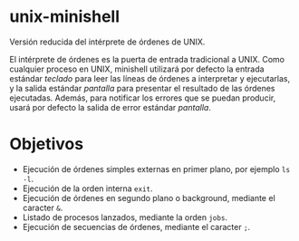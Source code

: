 # unix-minishell
Versión reducida del intérprete de órdenes de UNIX.


El intérprete de órdenes es la puerta de entrada tradicional a UNIX. Como cualquier proceso en UNIX, minishell utilizará por defecto la entrada estándar *teclado* para leer las líneas de órdenes a interpretar y ejecutarlas, y la salida estándar *pantalla* para presentar el resultado de las órdenes ejecutadas. Además, para notificar los errores que se puedan producir, usará por defecto la salida de error estándar *pantalla*.

# Objetivos
* Ejecución de órdenes simples externas en primer plano, por ejemplo `ls -l`.
* Ejecución de la orden interna `exit`.
* Ejecución de órdenes en segundo plano o background, mediante el caracter `&`.
* Listado de procesos lanzados, mediante la orden `jobs`.
* Ejecución de secuencias de órdenes, mediante el caracter `;`.